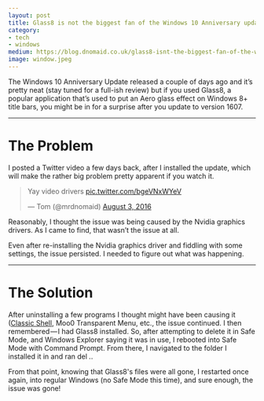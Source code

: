 ```yaml
---
layout: post
title: Glass8 is not the biggest fan of the Windows 10 Anniversary update
category:
- tech
- windows
medium: https://blog.dnomaid.co.uk/glass8-isnt-the-biggest-fan-of-the-windows-10-anniversary-update-92a00350fbc2
image: window.jpeg
---
```


The Windows 10 Anniversary Update released a couple of days ago and it’s pretty neat (stay tuned for a full-ish review) but if you used Glass8, a popular application that’s used to put an Aero glass effect on Windows 8+ title bars, you might be in for a surprise after you update to version 1607.

---

# The Problem
I posted a Twitter video a few days back, after I installed the update, which will make the rather big problem pretty apparent if you watch it.

<div>
<div style="max-width: 40em !important; margin: 0 auto;">
<blockquote class="twitter-tweet" data-lang="en"><p lang="en" dir="ltr">Yay video drivers <a href="https://t.co/bgeVNxWYeV">pic.twitter.com/bgeVNxWYeV</a></p>&mdash; Tom (@mrdnomaid) <a href="https://twitter.com/{{site.twitter}}/status/760767912126844928">August 3, 2016</a></blockquote>
<script async src="https://platform.twitter.com/widgets.js" charset="utf-8"></script>
</div>
</div>

Reasonably, I thought the issue was being caused by the Nvidia graphics drivers. As I came to find, that wasn’t the issue at all.

Even after re-installing the Nvidia graphics driver and fiddling with some settings, the issue persisted. I needed to figure out what was happening.

---

# The Solution
After uninstalling a few programs I thought might have been causing it ([Classic Shell](http://www.classicshell.net/), Moo0 Transparent Menu, etc., the issue continued. I then remembered — I had Glass8 installed. So, after attempting to delete it in Safe Mode, and Windows Explorer saying it was in use, I rebooted into Safe Mode with Command Prompt. From there, I navigated to the folder I installed it in and ran del *.*.

From that point, knowing that Glass8's files were all gone, I restarted once again, into regular Windows (no Safe Mode this time), and sure enough, the issue was gone!
